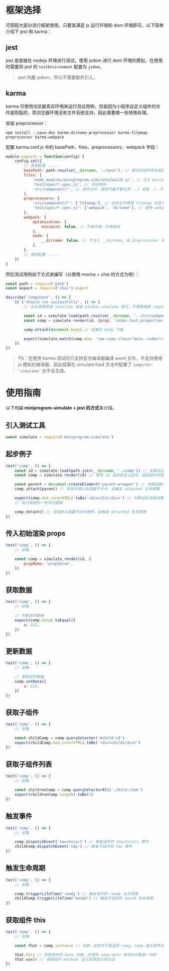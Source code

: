 # 框架选择

可搭配大部分流行框架使用，只要其满足 js 运行环境和 dom 环境即可。以下简单介绍下 jest 和 karma：

## jest

jest 是直接在 nodejs 环境进行测试，使用 jsdom 进行 dom 环境的模拟。在使用时需要将 jest 的 `testEnvironment` 配置为 `jsdom`。

> jest 内置 jsdom，所以不需要额外引入。

## karma

karma 可使用浏览器真实环境来运行测试用例，但是因为小程序自定义组件的文件是割裂的，而浏览器环境没有文件系统支持，因此需要做一些特殊处理。

安装 preprocessor：

```
npm install --save-dev karma-dirname-preprocessor karma-filemap-preprocessor karma-webpack
```

配置 karma.conf.js 中的 basePath、files、preprocessors、webpack 字段：

```js
module.exports = function(config) {
    config.set({
        // 其他配置 ......
        basePath: path.resolve(__dirname, './test'), // 被测试组件所在根目录，因为编译器的限制，要求所有被测组件必须在此目录下
        files: [
            'node_modules/miniprogram-simulate/build.js', // 注入 miniprogram-simulate，会在 window 下挂载 simulate 对象
            'test/spec/*.spec.js', // 测试用例
            'src/component/*', // 组件文件，路径尽量不要包含 ../ 或者 ./，不然 wcc 编译器可能识别不了
        ],
        preprocessors: {
            'src/component/*': ['filemap'], // 组件文件使用 filemap 将各个文件内容注入到浏览器，路径尽量不要包含 ../ 或者 ./，不然 wcc 编译器可能识别不了
            'test/spec/*.spec.js': ['webpack', 'dirname'], // 使用 webpack 进行打包，使用 dirname 处理测试用例中的 __dirname 变量
        },
        webpack: {
            optimization: {
                minimize: false, // 不做压缩，方便调试
            },
            node: {
                __dirname: false, // 不注入 __dirname，由 preprocessor 来处理
            },
        },
        // 其他配置 ......
    })
}
```

然后测试用例如下方式来编写（以使用 mocha + chai 的方式为例）：

```js
const path = require('path')
const expect = require('chai').expect

describe('component', () => {
    it ('should run successfully', () => {
        // 此处直接使用 simulate 或者 window.simulate 即可，不需要再做 require

        const id = simulate.load(path.resolve(__dirname, '../src/component/index'))
        const comp = simulate.render(id, {prop: 'index.test.properties'})

        comp.attach(document.body) // 挂载在 body 下面

        expect(simulate.match(comp.dom, '<wx-view class="main--index">index.test.properties</wx-view>')).to.equal(true)
    })
})
```

> PS：在使用 karma 测试时只支持官方编译器编译 wxml 文件，不支持使用 js 模拟的编译器，因此就算在 simulate.load 方法中配置了 `compiler: 'simulate'` 也不会生效。

# 使用指南

以下均**以 miniprogram-simulate + jest 的方式**来介绍。

## 引入测试工具

```js
const simulate = require('miniprogram-simulate')
```

## 起步例子

```js
test('comp', () => {
    const id = simulate.load(path.join(__dirname, './comp')) // 加载自定义组件，返回组件 id
    const comp = simulate.render(id) // 使用 id 渲染自定义组件，返回组件封装实例

    const parent = document.createElement('parent-wrapper') // 创建容器节点
    comp.attach(parent) // 将组件插入到容器节点中，会触发 attached 生命周期

    expect(comp.dom.innerHTML).toBe('<div>123</div>') // 判断组件渲染结果
    // 执行其他的一些测试逻辑

    comp.detach() // 将组件从容器节点中移除，会触发 detached 生命周期
})
```

## 传入初始渲染 props

```js
test('comp', () => {
    // 前略

    const comp = simulate.render(id, {
        propName: 'propValue',
    })
})
```

## 获取数据

```js
test('comp', () => {
    // 前略

    // 判断组件数据
    expect(comp.data).toEqual({
        a: 111,
    })
})
```

## 更新数据

```js
test('comp', () => {
    // 前略

    // 更新组件数据
    comp.setData({
        a: 123,
    })
})
```

## 获取子组件

```js
test('comp', () => {
    // 前略

    const childComp = comp.querySelector('#child-id')
    expect(childComp.dom.innerHTML).toBe('<div>child</div>')
})
```

## 获取子组件列表

```js
test('comp', () => {
    // 前略

    const childrenComp = comp.querySelectorAll('.child-item')
    expect(childrenComp.length).toBe(3)
})
```

## 触发事件

```js
test('comp', () => {
    // 前略

    comp.dispatchEvent('touchstart') // 触发组件的 touchstart 事件
    childComp.dispatchEvent('tap') // 触发子组件的 tap 事件
})
```

## 触发生命周期

```js
test('comp', () => {
    // 前略

    comp.triggerLifeTime('ready') // 触发组件的 ready 生命周期
    childComp.triggerLifeTime('moved') // 触发子组件的 moved 生命周期
})
```

## 获取组件 this

```js
test('comp', () => {
    // 前略

    const that = comp.instance // 注意，此处并不是返回 comp，comp 是在组件实例上再封装了一层的对象，而这里返回的是组件实例，即组件方法定义里的 this

    that.data // 获取组件的 data 对象，这里和 comp.data 拿到的对象是一样的
    that.xxx() // 调用组件 methods 定义段里定义的方法
})
```

